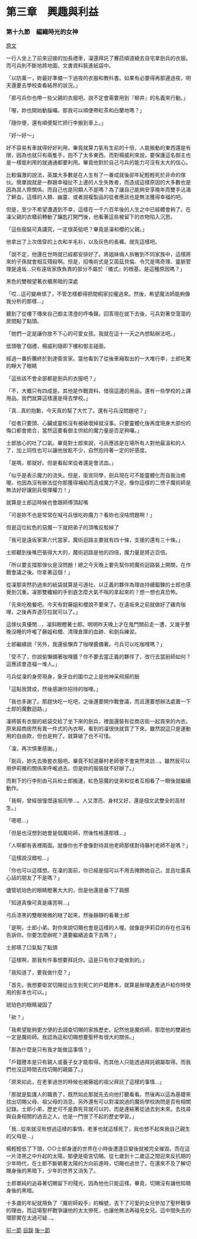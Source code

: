 第三章　興趣與利益
====

### 第十九節　編織時光的女神

[原文](https://syosetu.org/novel/42788/22.html)

一行人坐上了前來迎接的加長禮車，凜還拜託了賽菈順道繞去自宅拿劍兵的衣服。而弓兵則不斷地將地圖、文書資料裝進紙袋中。

「以防萬一，妳最好準備一下過夜的衣服和教科書。如果有必要得再那邊過夜，明天還要去學校查看結界的狀況。」

「那弓兵你也帶一些父親的衣服吧。說不定會需要用到『柳井』的名義來行動。」

「喔，妳也開始動腦囉。那我可以順便帶紅茶和白蘭地嗎？」

「隨你便，還有順便幫忙把行李搬到車上。」

「好～好～」

好不容易有車就得好好利用，畢竟就算力氣有生前的十倍，人能搬動的東西還是有限，因為也就只有兩隻手，抱不了太多東西。而對楊威利來說，要保護這名御主也是一樣能利用的就通通都要利用。畢竟他對於自己弓兵的能力可沒有太大的信心。

比較偏激的說法，英雄大多數是在人生有了一番成就後卻年紀輕輕死於非命的傢伙。簡單說就是一群跟幸福扯不上邊的人生失敗者，而造成這樣原因的大多數也是因為其人際關係。而自己也是同類人不是嗎？為了讓自己能夠安享晚年而雙手沾滿了鮮血，這樣的人類、幽靈、或者說複製品的從者應該也是無法獲得幸福的吧。

但是，至少不希望遭遇到不幸，這樣在一千六百年後的人生之中已經體會夠了。在凜父親的衣櫃前轉動了鑰匙打開門後，他看著這些被留下的衣物陷入沉思。

「這些服裝可真講究，一定很英挺吧？畢竟是凜和櫻的父親。」

他拿出了上次借穿的上衣和羊毛衫，以及灰色的長褲。就先這樣吧。

「說不定，他還在世時就已經都安排好了。將姐妹倆人拆散到不同家族中，這樣將來的子孫就會相互殘殺啊。但是，招喚術式是艾茵茲貝倫、令咒是瑪奇理、靈脈管理是遠坂...只有遠坂家族負責的部分不屬於『儀式』的根基。是這種原因嗎？」

黑色的雙眼望著衣櫃黑暗的深處

「哎...這可變麻煩了，不管怎樣都得把間桐家拉攏過來。然後，希望魔法師能夠像我分析的那樣...」

聽到了從樓下傳來自己御主清澄的呼喚聲。回答現在就下去後，弓兵對著空蕩蕩的房間點了點頭。

「她們一定是讓你放不下心的可愛女孩。我就在這十一天之內想點辦法吧。」

低頭敬了個禮，楊威利隨即下樓和御主碰面。

經過一番折騰終於到達衛宮家。當他看到了從後車廂取出的一大堆行李，士郎吃驚的睜大了眼睛

「這些該不會全部都是劍兵的衣服吧？」

「不，大概只有四成是。其他是作戰資料、借宿這邊的用品，還有一些學校的上課用品。我們就算這樣還是得去學校。」

「真...真的抱歉，今天真的幫了大忙了。還有弓兵沒問題吧？」

「從者只要頭、心臟或靈核沒有被破壞掉就沒事。只要靈體化後再度現身大部份的傷口都會癒合，當然這要看御主供給的魔力量是否足夠囉。」

士郎放心的吐了口氣。畢竟對士郎來說，弓兵應該是在場所有人對他最溫和的人了，加上同性也可以讓他放鬆不少，自然抱持著一定的好感度。

「是嗎，那就好。但是看起來從者還是會流血。」

「似乎是表示魔力的流失。但是，衛宮同學，劍兵現在可不能靈體化而自我治癒喔。也因為沒有辦法從你那獲得補給而造成魔力不足。像你這樣的二愣子魔術師是無法好好讓劍兵發揮權力！」

就算是士郎這時候也會跟師傅頂起嘴

「可是妳不也是常常在喊弓兵很吃妳魔力？看妳也沒啥問題啊！」

但是這位紅色的惡魔一下就把弟子的頂嘴反駁掉了

「我可是遠坂家第六代當家，魔術迴路主要就有四十條，支援的還有三十條。」

士郎聽到後嘴巴張得大大的，魔術迴路是他的四倍，魔力量是將近百倍。

「所以要支撐那傢伙是沒問題！總之今天晚上要先幫你把魔術迴路裝上開關，在作戰會議之後。你拿著這個！」

從凜那突然扔過來的紙袋就算是弓道社、以正義的夥伴為理由持續鍛鍊的士郎也感覺到沉重。凜那雙纖細的手到底怎麼大氣不喘的拿起來的？想一想也真恐怖。

「先來吃晚餐吧。今天有對藤姐和櫻說不要來了。在遠坂來之前就做好了雞肉咖哩，之後再弄道莎拉就可以了。」

這傢伙真優閒...，凜斜眼瞪著士郎。明明昨天晚上才在鬼門關前走一遭，又幾乎整晚沒睡的呼嚨了藤姐和櫻、清理倉庫的血跡、和劍兵練習。

士郎繼續說「另外，我還偷懶弄了咖哩醬備著。弓兵可以吃咖哩嗎？」

「受不了，你說偷懶備著咖哩醬？你不要去當正義的夥伴了，改行去當廚師如何？這應該會造福一堆人。」

弓兵從凜的身旁現身，象牙白的圍巾之上是他神采飛揚的臉

「這點我贊成，然後感謝你招待的咖哩。」

「我也多謝了。那趕快吃一吃吧，之後還要開作戰會議，而且還要想辦法處置一下士郎的魔數迴路。」

凜將裝有衣服的紙袋交給了坐下來的劍兵，裡面還裝有從商店街一起買來的內衣。原來超商居然有賣一件式的內衣啊，看到的凜很快就買了下來。雖然說這只是運動用的自由款，但也是夠了。就算破了也不可惜。

「凜，再次慎重感謝。」

「劍兵，妳先去換套衣服吧。畢竟不知道藤村老師會不會突然來訪...。雖然我可以用伊莉雅的關係來呼嚨過去，但是妳的服裝就不好辦了。」

而剩下的行李則由弓兵和士郎搬運，紅色惡魔的徒弟和從者互相看了一眼後就繼續動作。

「我啊，曾經很憧憬遠坂同學...。人又漂亮、身材又好，還是個文武雙全的高材生。」

「嗯嗯...」

「但是也沒想到她會是個魔術師，然後性格還那樣...」

「人啊都有表裡兩面。就像你也不會像對待其他老師那樣對待藤村老師不是嗎？」

「這樣說沒錯啦...」

「你也可以這樣想。在凜的面前，你已經是個可以不用去掩飾她自己，並且吐露真心話的朋友了不是嗎？」

儘管琥珀色的眼睛瞪著大大的，但是他還是垂下了肩膀

「知道真像可真是痛苦啊...」

弓兵漆黑的雙眼微微的瞇了起來，然後靜靜的看著士郎

「是啊，士郎小弟。對你來說切賜也會是這樣的人喔。就像是伊莉亞的存在也沒有告訴你。你要怎麼辦呢？還要繼續追查下去嗎？」

士郎嚥了口氣點了點頭

「這樣啊，那我有件事想要拜託你。這是只有你才能做到的。」

「我知道了，要我做什麼？」

「首先，我想要衛宮切賜從出生到死亡的戶籍謄本，就算是辦理遺產過戶給你時使用的影本也可以。」

琥珀色的眼睛凝固了

「欸？」

「我希望能夠更方便的去調查切賜的家族歷史。記然他是魔術師，那麼他的雙親也一定是魔術師。我認為這和切賜想要聖杯有很大的關係。」

「那為什麼是只有我才能做這事情？」

「戶籍謄本是只有親人或養子女才能取得。而其他人只能透過拜託親屬取得。而我們也沒這時間去找切賜的親屬了。」

「原來如此，在老爹過世的時候也被藤姐的祖父拜託了這樣的事情...」

「那就是監護人的職責了，既然如此那就先去向他打聽看看。然後再以這為基礎來找出切賜父母、祖父母的消息。另外還有可以對凜說過的魔術學校詢問是否有相關記錄。士郎小弟，歷史可不是靠死背就可以的，而是連結著從過去到未來。去找尋與自身相關的過去之人，也是一門很了不起的歷史學習。」

「我...從來就沒有想過這樣的事情。老爹也就這樣死了，我也想不起來我自己親生的父母是...」

楊輕輕低了下頭，○○士郎身邊的世界在小時後遭逢巨變後就被完全摧毀。而在這一片漆黑之中升起的太陽，那便是衛宮切賜。從七歲到十二歲這之間迎來反抗期的少年時代，在士郎不斷朝著太陽的方向前進時，切賜也過世了。在還來不及了解切賜身後的黑暗下，少年的世界又消失了。

士郎單純的追尋著切賜留下的殘光，因為他也只能這樣。畢竟，切賜沒有讓他知曉身後的黑暗。

十多歲的年紀就揹負了『魔術師殺手』的稱號，丟下了可愛的女兒參加了聖杯戰爭的理由。而這場聖杯戰爭讓他的太太慘死，也讓他無法再碰見女兒。這中間失去的環節實在太過可疑...。





[前一節](./0318.md)
[目錄](../README.md)
[後一節](./xxxx.md)
